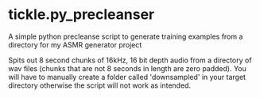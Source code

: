 # tickle.py_precleanser
A simple python precleanse script to generate training examples from a directory for my ASMR generator project

Spits out 8 second chunks of 16kHz, 16 bit depth audio from a directory of wav files (chunks that are not 8 seconds in length are zero padded).
You will have to manually create a folder called 'downsampled' in your target directory otherwise the script will not work as intended.
